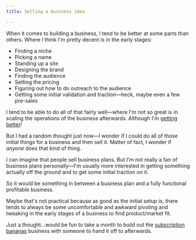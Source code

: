```yaml
---
title: Selling a business idea

---
```


When it comes to building a business, I tend to be better at some parts than others. Where I think I'm pretty decent is in the early stages:

- Finding a niche
- Picking a name
- Standing up a site
- Designing the brand
- Finding the audience
- Setting the pricing
- Figuring out how to do outreach to the audience
- Getting some initial validation and traction—heck, maybe even a few pre-sales

I tend to be able to do all of that fairly well—where I'm not so great is in scaling the operations of the business afterwards. Although I'm [getting](https://twitter.com/commercehero/status/1082618831711936513) [better](https://twitter.com/commercehero/status/1070717467239038976)!

But I had a random thought just now—I wonder if I could do all of those initial things for a business and then sell it. Matter of fact, I wonder if *anyone* does that kind of thing.

I can imagine that people sell business plans. But I'm not really a fan of business plans personally—I'm usually more interested in getting something actually off the ground and to get some initial traction on it.

So it would be something in between a business plan and a fully functional profitable business.

Maybe that's not practical because as good as the initial setup is, there tends to always be some uncomfortable and awkward pivoting and tweaking in the early stages of a business to find product/market fit.

Just a thought…would be fun to take a month to build out the [subscription bananas](https://kalenjordan.com/2019/01/01/subscription-bananas.html) business with someone to hand it off to afterwards.
